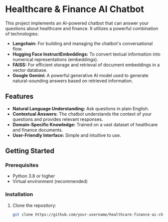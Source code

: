 # Healthcare & Finance AI Chatbot

This project implements an AI-powered chatbot that can answer your questions about healthcare and finance. It utilizes a powerful combination of technologies:

* **Langchain:** For building and managing the chatbot's conversational flow.
* **Hugging Face InstructEmbeddings:** To convert textual information into numerical representations (embeddings).
* **FAISS:**  For efficient storage and retrieval of document embeddings in a vector database.
* **Google Gemini:** A powerful generative AI model used to generate natural-sounding answers based on retrieved information. 

## Features

* **Natural Language Understanding:**  Ask questions in plain English.
* **Contextual Answers:** The chatbot understands the context of your questions and provides relevant responses.
* **Domain-Specific Knowledge:** Trained on a vast dataset of healthcare and finance documents.
* **User-Friendly Interface:** Simple and intuitive to use.

## Getting Started

### Prerequisites

* Python 3.8 or higher
* Virtual environment (recommended)

### Installation

1. Clone the repository: 
   ```bash
   git clone https://github.com/your-username/healthcare-finance-ai-chatbot.git
